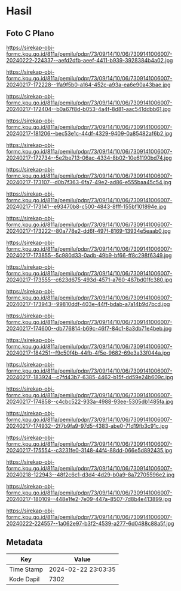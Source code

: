 # Hasil

## Foto C Plano

https://sirekap-obj-formc.kpu.go.id/811a/pemilu/pdpr/73/09/14/10/06/7309141006007-20240222-224337--aefd2dfb-aeef-4411-b939-3928384b4a02.jpg

https://sirekap-obj-formc.kpu.go.id/811a/pemilu/pdpr/73/09/14/10/06/7309141006007-20240217-172228--1fa9f5b0-a164-452c-a93a-ea6e90a43bae.jpg

https://sirekap-obj-formc.kpu.go.id/811a/pemilu/pdpr/73/09/14/10/06/7309141006007-20240217-172404--b0a67f8d-b053-4a4f-8d81-aac541ddbb61.jpg

https://sirekap-obj-formc.kpu.go.id/811a/pemilu/pdpr/73/09/14/10/06/7309141006007-20240217-181206--bec53e1c-44df-4329-9409-0a85482af6b2.jpg

https://sirekap-obj-formc.kpu.go.id/811a/pemilu/pdpr/73/09/14/10/06/7309141006007-20240217-172734--5e2be713-06ac-4334-8b02-10e61190bd74.jpg

https://sirekap-obj-formc.kpu.go.id/811a/pemilu/pdpr/73/09/14/10/06/7309141006007-20240217-173107--d0b7f363-6fa7-49e2-ad86-e555baa45c54.jpg

https://sirekap-obj-formc.kpu.go.id/811a/pemilu/pdpr/73/09/14/10/06/7309141006007-20240217-173141--e93470b8-c500-4843-8fff-155bf101894e.jpg

https://sirekap-obj-formc.kpu.go.id/811a/pemilu/pdpr/73/09/14/10/06/7309141006007-20240217-173222--80a778e2-dd6f-497f-8169-13934e5eaab0.jpg

https://sirekap-obj-formc.kpu.go.id/811a/pemilu/pdpr/73/09/14/10/06/7309141006007-20240217-173855--5c980d33-0adb-49b9-bf66-ff8c298f6349.jpg

https://sirekap-obj-formc.kpu.go.id/811a/pemilu/pdpr/73/09/14/10/06/7309141006007-20240217-173555--c623d675-493d-4571-a760-487bd01fc380.jpg

https://sirekap-obj-formc.kpu.go.id/811a/pemilu/pdpr/73/09/14/10/06/7309141006007-20240217-173943--99810ddf-403e-44ff-bdab-a7a14b9d7bcd.jpg

https://sirekap-obj-formc.kpu.go.id/811a/pemilu/pdpr/73/09/14/10/06/7309141006007-20240217-174600--db776814-b69c-46f7-84c1-8a3db71e4beb.jpg

https://sirekap-obj-formc.kpu.go.id/811a/pemilu/pdpr/73/09/14/10/06/7309141006007-20240217-184251--f9c50f4b-44fb-4f5e-9682-69e3a33f044a.jpg

https://sirekap-obj-formc.kpu.go.id/811a/pemilu/pdpr/73/09/14/10/06/7309141006007-20240217-183924--c7fd43b7-6385-4462-b15f-dd59e24b609c.jpg

https://sirekap-obj-formc.kpu.go.id/811a/pemilu/pdpr/73/09/14/10/06/7309141006007-20240217-174858--c4cbc522-933a-4988-93ee-5305db1485fa.jpg

https://sirekap-obj-formc.kpu.go.id/811a/pemilu/pdpr/73/09/14/10/06/7309141006007-20240217-174932--2f7b9fa9-97d5-4383-abe0-71d19fb3c91c.jpg

https://sirekap-obj-formc.kpu.go.id/811a/pemilu/pdpr/73/09/14/10/06/7309141006007-20240217-175554--c3231fe0-3148-44f4-88dd-066e5d892435.jpg

https://sirekap-obj-formc.kpu.go.id/811a/pemilu/pdpr/73/09/14/10/06/7309141006007-20240218-122943--48f2c6c1-d3d4-4d29-b0a9-8a72705596e2.jpg

https://sirekap-obj-formc.kpu.go.id/811a/pemilu/pdpr/73/09/14/10/06/7309141006007-20240217-180109--448e1fe2-7e09-447a-8507-7d8b4e413899.jpg

https://sirekap-obj-formc.kpu.go.id/811a/pemilu/pdpr/73/09/14/10/06/7309141006007-20240222-224557--1a062e97-b3f2-4539-a277-6d0488c88a5f.jpg


## Metadata

| Key        | Value               |
| ---------- | ------------------- |
| Time Stamp | 2024-02-22 23:03:35 |
| Kode Dapil | 7302                |



